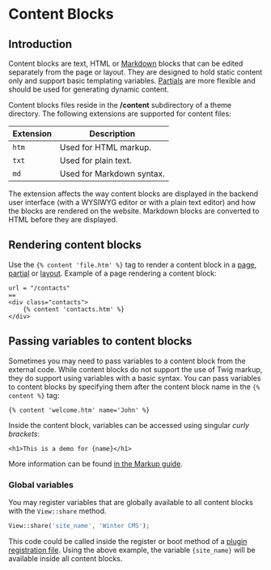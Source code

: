 # Content Blocks

## Introduction

Content blocks are text, HTML or [Markdown](http://daringfireball.net/projects/markdown/syntax) blocks that can be edited separately from the page or layout. They are designed to hold static content only and support basic templating variables. [Partials](partials) are more flexible and should be used for generating dynamic content.

Content blocks files reside in the **/content** subdirectory of a theme directory. The following extensions are supported for content files:

Extension | Description
------------- | -------------
`htm` | Used for HTML markup.
`txt` | Used for plain text.
`md` | Used for Markdown syntax.

The extension affects the way content blocks are displayed in the backend user interface (with a WYSIWYG editor or with a plain text editor) and how the blocks are rendered on the website. Markdown blocks are converted to HTML before they are displayed.

## Rendering content blocks

Use the `{% content 'file.htm' %}` tag to render a content block in a [page](pages), [partial](partials) or [layout](layouts). Example of a page rendering a content block:

```twig
url = "/contacts"
==
<div class="contacts">
    {% content 'contacts.htm' %}
</div>
```

## Passing variables to content blocks

Sometimes you may need to pass variables to a content block from the external code. While content blocks do not support the use of Twig markup, they do support using variables with a basic syntax. You can pass variables to content blocks by specifying them after the content block name in the `{% content %}` tag:

```twig
{% content 'welcome.htm' name='John' %}
```
Inside the content block, variables can be accessed using singular *curly brackets*:

```twig
<h1>This is a demo for {name}</h1>
```

More information can be found [in the Markup guide](../markup/tag-content).

### Global variables

You may register variables that are globally available to all content blocks with the `View::share` method.

```php
View::share('site_name', 'Winter CMS');
```

This code could be called inside the register or boot method of a [plugin registration file](../plugin/registration). Using the above example, the variable `{site_name}` will be available inside all content blocks.
